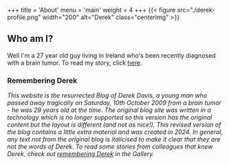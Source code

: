 +++
title = 'About'
menu = 'main'
weight = 4
+++
{{< figure src="./derek-profile.png" width="200" alt="Derek" class="centerImg" >}}

## Who am I?
Well I'm a 27 year old guy living in Ireland who's been recently diagnosed with a brain tumor.  To read my story, click [here](/post/the-story/).

### Remembering Derek
_This website is the resurrected Blog of Derek Davis, a young man who passed away tragically on Saturday, 10th October 2009 from a brain tumor - he was 29 years old at the time.  The original blog site was written in a technology which is no longer supported so this version has the original content but the layout is different (and not as nice!).  This revised version of the blog contains a little extra material and was created in 2024.  In general, any text not from the original blog is italicised to make it clear that they are not the words of Derek. To read some stories from colleagues that knew Derek, check out [remembering Derek](/gallery/derek_book) in the Gallery._
